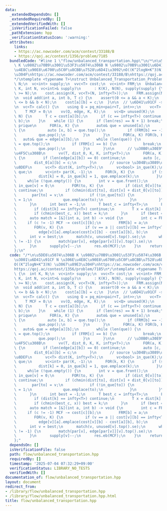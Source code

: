 ```yaml
---
data:
  _extendedDependsOn: []
  _extendedRequiredBy: []
  _extendedVerifiedWith: []
  _isVerificationFailed: false
  _pathExtension: hpp
  _verificationStatusIcon: ':warning:'
  attributes:
    links:
    - https://ac.nowcoder.com/acm/contest/33188/B
    - https://qoj.ac/contest/1356/problem/7185
  bundledCode: "#line 1 \"flow/unbalanced_transportation.hpp\"\n/*\n\u5DE6\u5074\u306B\
    \ K \u9802\u70B9\u3001\u53F3\u5074\u306B N \u9802\u70B9\u3001\u6D41\u91CF N \u306E\
    \u4E8C\u90E8\u6700\u5C0F\u8CBB\u7528\u6D41\u3092\nO((K^2logN+K^3)N) \u3067\u89E3\
    \u304F\nhttps://ac.nowcoder.com/acm/contest/33188/B\nhttps://qoj.ac/contest/1356/problem/7185\n\
    */\ntemplate <typename T>\nstruct Unbalanced_Transportation_Problem {\n  int K,\
    \ N;\n  vc<int> supply;\n  vvc<T> cost;\n  vc<int> FRM;\n  Unbalanced_Transportation_Problem(int\
    \ K, int N, vc<int>& supply)\n      : K(K), N(N), supply(supply) {\n    assert(SUM<ll>(supply)\
    \ >= N);\n    cost.assign(K, vc<T>(N, infty<T>));\n    FRM.assign(N, -1);\n  }\n\
    \n  void add(int a, int b, T c) {\n    assert(0 <= a && a < K);\n    assert(0\
    \ <= b && b < N);\n    cost[a][b] = c;\n  }\n\n  // \u6D41\u91CF -> \u8CBB\u7528\
    \n  vc<T> calc() {\n    using Q = pq_min<pair<T, int>>;\n    vc<T> res = {0};\n\
    \    T MCF = 0;\n    vv(Q, edge, K, K);\n    vc<Q> unused(K);\n    FOR(a, K) FOR(b,\
    \ N) {\n      T c = cost[a][b];\n      if (c == infty<T>) continue;\n      unused[a].emplace(c,\
    \ b);\n    }\n    while (1) {\n      if (len(res) == N + 1) break;\n      // update\
    \ prique\n      FOR(a, K) {\n        auto& que = unused[a];\n        while (len(que))\
    \ {\n          auto [x, b] = que.top();\n          if (FRM[b] == -1) break;\n\
    \          que.pop();\n        }\n      }\n      FOR(a, K) FOR(b, K) {\n     \
    \   auto& que = edge[a][b];\n        while (len(que)) {\n          auto [x, c]\
    \ = que.top();\n          if (FRM[c] == b) {\n            break;\n          }\n\
    \          que.pop();\n        }\n      }\n\n      // \u30B0\u30E9\u30D5\u3092\
    \u4F5C\u308B\n      vv(T, dist_0, K, K, infty<T>);\n      FOR(a, K) FOR(b, K)\
    \ {\n        if (len(edge[a][b]) == 0) continue;\n        auto [c, idx] = edge[a][b].top();\n\
    \        dist_0[a][b] = c;\n      }\n      // source \u304B\u3089\u306E\u6700\u77ED\
    \u8DEF\n      vc<T> dist(K, infty<T>);\n      vc<bool> in_que(K);\n      queue<int>\
    \ que;\n      vc<int> par(K, -1);\n      FOR(k, K) {\n        if (supply[k]) {\n\
    \          dist[k] = 0, in_que[k] = 1, que.emplace(k);\n        }\n      }\n \
    \     while (!que.empty()) {\n        int v = que.front();\n        que.pop(),\
    \ in_que[v] = 0;\n        FOR(to, K) {\n          if (dist_0[v][to] == infty<T>)\
    \ continue;\n          if (chmin(dist[to], dist[v] + dist_0[v][to])) {\n     \
    \       par[to] = v;\n            if (!in_que[to]) {\n              in_que[to]\
    \ = 1;\n              que.emplace(to);\n            }\n          }\n        }\n\
    \      }\n      int best = -1;\n      T best_c = infty<T>;\n      FOR(k, K) {\n\
    \        if (dist[k] == infty<T>) continue;\n        T x = dist[k] + unused[k].top().fi;\n\
    \        if (chmin(best_c, x)) best = k;\n      }\n      if (best == -1) break;\n\
    \      auto match = [&](int a, int b) -> void {\n        int c = FRM[b];\n   \
    \     if (c != -1) MCF -= cost[c][b];\n        FRM[b] = a;\n        MCF += cost[a][b];\n\
    \        FOR(v, K) {\n          if (v == a || cost[v][b] == infty<T>) continue;\n\
    \          edge[v][a].emplace(cost[v][b] - cost[a][b], b);\n        }\n      };\n\
    \      int v = best;\n      match(v, unused[v].top().se);\n      while (par[v]\
    \ != -1) {\n        match(par[v], edge[par[v]][v].top().se);\n        v = par[v];\n\
    \      }\n      supply[v]--;\n      res.eb(MCF);\n    }\n    return res;\n  }\n\
    };\n"
  code: "/*\n\u5DE6\u5074\u306B K \u9802\u70B9\u3001\u53F3\u5074\u306B N \u9802\u70B9\
    \u3001\u6D41\u91CF N \u306E\u4E8C\u90E8\u6700\u5C0F\u8CBB\u7528\u6D41\u3092\n\
    O((K^2logN+K^3)N) \u3067\u89E3\u304F\nhttps://ac.nowcoder.com/acm/contest/33188/B\n\
    https://qoj.ac/contest/1356/problem/7185\n*/\ntemplate <typename T>\nstruct Unbalanced_Transportation_Problem\
    \ {\n  int K, N;\n  vc<int> supply;\n  vvc<T> cost;\n  vc<int> FRM;\n  Unbalanced_Transportation_Problem(int\
    \ K, int N, vc<int>& supply)\n      : K(K), N(N), supply(supply) {\n    assert(SUM<ll>(supply)\
    \ >= N);\n    cost.assign(K, vc<T>(N, infty<T>));\n    FRM.assign(N, -1);\n  }\n\
    \n  void add(int a, int b, T c) {\n    assert(0 <= a && a < K);\n    assert(0\
    \ <= b && b < N);\n    cost[a][b] = c;\n  }\n\n  // \u6D41\u91CF -> \u8CBB\u7528\
    \n  vc<T> calc() {\n    using Q = pq_min<pair<T, int>>;\n    vc<T> res = {0};\n\
    \    T MCF = 0;\n    vv(Q, edge, K, K);\n    vc<Q> unused(K);\n    FOR(a, K) FOR(b,\
    \ N) {\n      T c = cost[a][b];\n      if (c == infty<T>) continue;\n      unused[a].emplace(c,\
    \ b);\n    }\n    while (1) {\n      if (len(res) == N + 1) break;\n      // update\
    \ prique\n      FOR(a, K) {\n        auto& que = unused[a];\n        while (len(que))\
    \ {\n          auto [x, b] = que.top();\n          if (FRM[b] == -1) break;\n\
    \          que.pop();\n        }\n      }\n      FOR(a, K) FOR(b, K) {\n     \
    \   auto& que = edge[a][b];\n        while (len(que)) {\n          auto [x, c]\
    \ = que.top();\n          if (FRM[c] == b) {\n            break;\n          }\n\
    \          que.pop();\n        }\n      }\n\n      // \u30B0\u30E9\u30D5\u3092\
    \u4F5C\u308B\n      vv(T, dist_0, K, K, infty<T>);\n      FOR(a, K) FOR(b, K)\
    \ {\n        if (len(edge[a][b]) == 0) continue;\n        auto [c, idx] = edge[a][b].top();\n\
    \        dist_0[a][b] = c;\n      }\n      // source \u304B\u3089\u306E\u6700\u77ED\
    \u8DEF\n      vc<T> dist(K, infty<T>);\n      vc<bool> in_que(K);\n      queue<int>\
    \ que;\n      vc<int> par(K, -1);\n      FOR(k, K) {\n        if (supply[k]) {\n\
    \          dist[k] = 0, in_que[k] = 1, que.emplace(k);\n        }\n      }\n \
    \     while (!que.empty()) {\n        int v = que.front();\n        que.pop(),\
    \ in_que[v] = 0;\n        FOR(to, K) {\n          if (dist_0[v][to] == infty<T>)\
    \ continue;\n          if (chmin(dist[to], dist[v] + dist_0[v][to])) {\n     \
    \       par[to] = v;\n            if (!in_que[to]) {\n              in_que[to]\
    \ = 1;\n              que.emplace(to);\n            }\n          }\n        }\n\
    \      }\n      int best = -1;\n      T best_c = infty<T>;\n      FOR(k, K) {\n\
    \        if (dist[k] == infty<T>) continue;\n        T x = dist[k] + unused[k].top().fi;\n\
    \        if (chmin(best_c, x)) best = k;\n      }\n      if (best == -1) break;\n\
    \      auto match = [&](int a, int b) -> void {\n        int c = FRM[b];\n   \
    \     if (c != -1) MCF -= cost[c][b];\n        FRM[b] = a;\n        MCF += cost[a][b];\n\
    \        FOR(v, K) {\n          if (v == a || cost[v][b] == infty<T>) continue;\n\
    \          edge[v][a].emplace(cost[v][b] - cost[a][b], b);\n        }\n      };\n\
    \      int v = best;\n      match(v, unused[v].top().se);\n      while (par[v]\
    \ != -1) {\n        match(par[v], edge[par[v]][v].top().se);\n        v = par[v];\n\
    \      }\n      supply[v]--;\n      res.eb(MCF);\n    }\n    return res;\n  }\n\
    };"
  dependsOn: []
  isVerificationFile: false
  path: flow/unbalanced_transportation.hpp
  requiredBy: []
  timestamp: '2025-07-04 07:32:29+09:00'
  verificationStatus: LIBRARY_NO_TESTS
  verifiedWith: []
documentation_of: flow/unbalanced_transportation.hpp
layout: document
redirect_from:
- /library/flow/unbalanced_transportation.hpp
- /library/flow/unbalanced_transportation.hpp.html
title: flow/unbalanced_transportation.hpp
---
```

